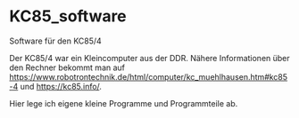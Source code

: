 # KC85_software
Software für den KC85/4

Der KC85/4 war ein Kleincomputer aus der DDR. Nähere Informationen über den Rechner bekommt man auf https://www.robotrontechnik.de/html/computer/kc_muehlhausen.htm#kc85-4 und https://kc85.info/.

Hier lege ich eigene kleine Programme und Programmteile ab.
